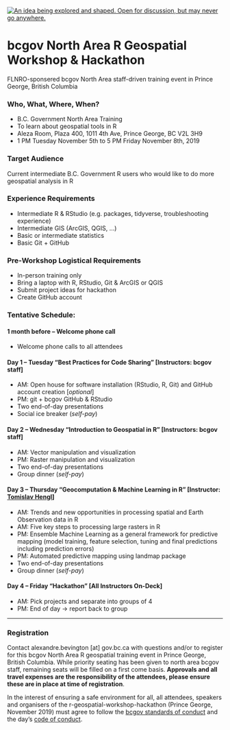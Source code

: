 <a id="devex-badge" rel="Inspiration" href="https://github.com/BCDevExchange/assets/blob/master/README.md"><img alt="An idea being explored and shaped. Open for discussion, but may never go anywhere." style="border-width:0" src="https://assets.bcdevexchange.org/images/badges/inspiration.svg" title="An idea being explored and shaped. Open for discussion, but may never go anywhere." /></a>

<!--
Copyright 2018 Province of British Columbia

This work is licensed under the Creative Commons Attribution 4.0 International License.
To view a copy of this license, visit http://creativecommons.org/licenses/by/4.0/.
-->

# bcgov North Area R Geospatial Workshop & Hackathon

FLNRO-sponsered bcgov North Area staff-driven training event in Prince George, British Columbia 

### Who, What, Where, When? 
- B.C. Government North Area Training 
- To learn about geospatial tools in R
- Aleza Room, Plaza 400, 1011 4th Ave, Prince George, BC V2L 3H9
- 1 PM Tuesday November 5th to 5 PM Friday November 8th, 2019

### Target Audience
Current intermediate B.C. Government R users who would like to do more geospatial analysis in R

### Experience Requirements
- Intermediate R & RStudio (e.g. packages, tidyverse, troubleshooting experience)
- Intermediate GIS (ArcGIS, QGIS, …)
- Basic or intermediate statistics 
- Basic Git + GitHub

### Pre-Workshop Logistical Requirements
- In-person training only
- Bring a laptop with R, RStudio, Git & ArcGIS or QGIS
- Submit project ideas for hackathon 
- Create GitHub account 

### Tentative Schedule: 

#### 1 month before – Welcome phone call 
- Welcome phone calls to all attendees 

#### Day 1 – Tuesday “Best Practices for Code Sharing” [Instructors: bcgov staff]
- AM: Open house for software installation (RStudio, R, Git) and GitHub account creation [_optional_]
- PM: git + bcgov GitHub & RStudio
- Two end-of-day presentations
-	Social ice breaker (_self-pay_)

####	Day 2 – Wednesday “Introduction to Geospatial in R” [Instructors: bcgov staff]
-	AM: Vector manipulation and visualization
-	PM: Raster manipulation and visualization
-	Two end-of-day presentations 
-	Group dinner (_self-pay_)

####	Day 3 – Thursday “Geocomputation & Machine Learning in R” [Instructor: [Tomislav Hengl](https://github.com/thengl)]
-	AM: Trends and new opportunities in processing spatial and Earth Observation data in R
- AM: Five key steps to processing large rasters in R
- PM: Ensemble Machine Learning as a general framework for predictive mapping (model training, feature selection, tuning and final predictions including prediction errors)
- PM: Automated predictive mapping using landmap package
-	Two end-of-day presentations 
-	Group dinner (_self-pay_)

#### Day 4 – Friday “Hackathon” [All Instructors On-Deck]
-	AM: Pick projects and separate into groups of 4
-	PM: End of day -> report back to group


------

### Registration

Contact alexandre.bevington [at] gov.bc.ca with questions and/or to register for this bcgov North Area R geospatial training event in Prince George, British Columbia. While priority seating has been given to north area bcgov staff, remaining seats will be filled on a first come basis. **Approvals and all travel expenses are the responsibility of the attendees, please ensure these are in place at time of registration**.

In the interest of ensuring a safe environment for all,  all attendees, speakers and organisers of the r-geospatial-workshop-hackathon (Prince George, November 2019) must agree to follow the [bcgov standards of conduct](https://www2.gov.bc.ca/gov/content/careers-myhr/about-the-bc-public-service/ethics-standards-of-conduct/standards-of-conduct) and the day’s [code of conduct](https://www.contributor-covenant.org/version/1/4/code-of-conduct).
